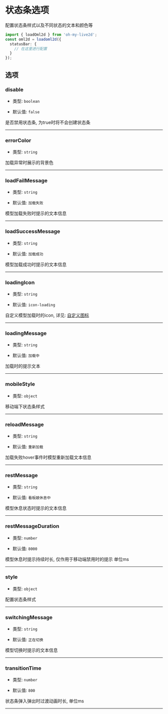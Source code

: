 # 状态条选项

配置状态条样式以及不同状态的文本和颜色等

```ts
import { loadOml2d } from 'oh-my-live2d';
const oml2d = loadoml2d({
  statusBar: {
    // 在这里进行配置
  }
});
```

## 选项

<!-- --- -->

### disable

- 类型: `boolean`

- 默认值: `false`

是否禁用状态条, 为true时将不会创建状态条

---

### errorColor

- 类型: `string`

加载异常时展示的背景色

---

### loadFailMessage

- 类型: `string`

- 默认值: `加载失败`

模型加载失败时提示的文本信息

---

### loadSuccessMessage

- 类型: `string`

- 默认值: `加载成功`

模型加载成功时提示的文本信息

---

### loadingIcon

- 类型: `string`

- 默认值: `icon-loading`

自定义模型加载时的icon, 详见: [自定义图标](/guide/icon)

---

### loadingMessage

- 类型: `string`

- 默认值: `加载中`

加载时的提示文本

---

### mobileStyle

- 类型: `object`

移动端下状态条样式

---

### reloadMessage

- 类型: `string`

- 默认值: `重新加载`

加载失败hover事件时模型重新加载文本信息

---

### restMessage

- 类型: `string`

- 默认值: `看板娘休息中`

模型休息状态时提示的文本信息

---

### restMessageDuration

- 类型: `number`

- 默认值: `8000`

模型休息时提示持续时长, 仅作用于移动端禁用时的提示 单位ms

---

### style

- 类型: `object`

配置状态条样式

---

### switchingMessage

- 类型: `string`

- 默认值: `正在切换`

模型切换时提示的文本信息

---

### transitionTime

- 类型: `number`

- 默认值: `800`

状态条弹入弹出时过渡动画时长, 单位ms

---
